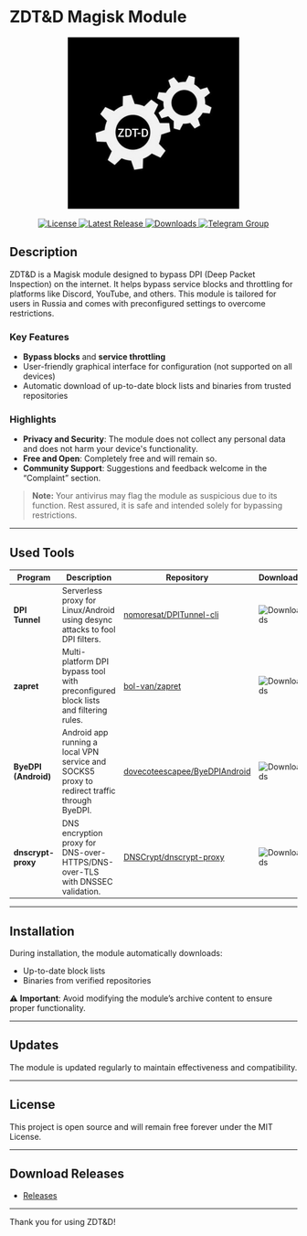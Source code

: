 # ZDT&D Magisk Module

<div align="center">
  <img src="https://github.com/GAME-OVER-op/ZDT-D/blob/main/images/module_icon.png" alt="ZDT&D Logo" width="300" />
</div>

<p align="center">
  <!-- License badge -->
  <a href="https://github.com/GAME-OVER-op/ZDT-D/blob/main/LICENSE">
    <img src="https://img.shields.io/github/license/GAME-OVER-op/ZDT-D?style=flat-square" alt="License" />
  </a>
  <!-- Latest release badge -->
  <a href="https://github.com/GAME-OVER-op/ZDT-D/releases/latest">
    <img src="https://img.shields.io/github/v/release/GAME-OVER-op/ZDT-D?style=flat-square" alt="Latest Release" />
  </a>
  <!-- Total downloads badge -->
  <a href="https://github.com/GAME-OVER-op/ZDT-D/releases">
    <img src="https://img.shields.io/github/downloads/GAME-OVER-op/ZDT-D/total?style=flat-square" alt="Downloads" />
  </a>
  <!-- Telegram badge -->
  <a href="https://t.me/module_ggover">
    <img src="https://img.shields.io/badge/Telegram–Join%20Group-blue?style=flat-square&logo=telegram" alt="Telegram Group" />
  </a>
</p>

## Description

ZDT&D is a Magisk module designed to bypass DPI (Deep Packet Inspection) on the internet. It helps bypass service blocks and throttling for platforms like Discord, YouTube, and others. This module is tailored for users in Russia and comes with preconfigured settings to overcome restrictions.

### Key Features

- **Bypass blocks** and **service throttling**  
- User-friendly graphical interface for configuration (not supported on all devices)  
- Automatic download of up-to-date block lists and binaries from trusted repositories  

### Highlights

- **Privacy and Security**: The module does not collect any personal data and does not harm your device's functionality.  
- **Free and Open**: Completely free and will remain so.  
- **Community Support**: Suggestions and feedback welcome in the “Complaint” section.  

> **Note:** Your antivirus may flag the module as suspicious due to its function. Rest assured, it is safe and intended solely for bypassing restrictions.

---

## Used Tools

| Program                                      | Description                                                                                                 | Repository                                                                  | Downloads                                                                                           |
|----------------------------------------------|-------------------------------------------------------------------------------------------------------------|-----------------------------------------------------------------------------|-----------------------------------------------------------------------------------------------------|
| **DPI Tunnel**                               | Serverless proxy for Linux/Android using desync attacks to fool DPI filters.                                | [nomoresat/DPITunnel-cli](https://github.com/nomoresat/DPITunnel-cli)       | ![Downloads](https://img.shields.io/github/downloads/nomoresat/DPITunnel-android/total?style=flat-square) |
| **zapret**                                   | Multi-platform DPI bypass tool with preconfigured block lists and filtering rules.                         | [bol-van/zapret](https://github.com/bol-van/zapret)                          | ![Downloads](https://img.shields.io/github/downloads/bol-van/zapret/total?style=flat-square)          |
| **ByeDPI (Android)**                         | Android app running a local VPN service and SOCKS5 proxy to redirect traffic through ByeDPI.                | [dovecoteescapee/ByeDPIAndroid](https://github.com/dovecoteescapee/ByeDPIAndroid) | ![Downloads](https://img.shields.io/github/downloads/dovecoteescapee/ByeDPIAndroid/total?style=flat-square) |
| **dnscrypt-proxy**                           | DNS encryption proxy for DNS-over-HTTPS/DNS-over-TLS with DNSSEC validation.                               | [DNSCrypt/dnscrypt-proxy](https://github.com/DNSCrypt/dnscrypt-proxy)        | ![Downloads](https://img.shields.io/github/downloads/DNSCrypt/dnscrypt-proxy/total?style=flat-square)    |

---

## Installation

During installation, the module automatically downloads:

- Up-to-date block lists  
- Binaries from verified repositories  

⚠️ **Important**: Avoid modifying the module’s archive content to ensure proper functionality.

---

## Updates

The module is updated regularly to maintain effectiveness and compatibility.

---

## License

This project is open source and will remain free forever under the MIT License.

---

## Download Releases

- [Releases](https://github.com/GAME-OVER-op/ZDT-D/releases)

---

Thank you for using ZDT&D!  
